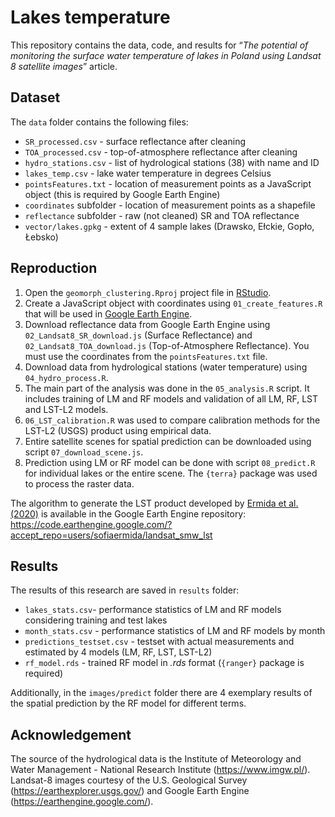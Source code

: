 # Lakes temperature
This repository contains the data, code, and results for “*The potential of monitoring the surface water temperature of lakes in Poland using Landsat 8 satellite images*” article.

## Dataset
The `data` folder contains the following files:
- `SR_processed.csv` - surface reflectance after cleaning
- `TOA_processed.csv` - top-of-atmosphere reflectance after cleaning
- `hydro_stations.csv` - list of hydrological stations (38) with name and ID
- `lakes_temp.csv` - lake water temperature in degrees Celsius
- `pointsFeatures.txt` - location of measurement points as a JavaScript object (this is required by Google Earth Engine)
- `coordinates` subfolder - location of measurement points as a shapefile
- `reflectance` subfolder - raw (not cleaned) SR and TOA reflectance
- `vector/lakes.gpkg` - extent of 4 sample lakes (Drawsko, Ełckie, Gopło, Łebsko)

## Reproduction
1. Open the `geomorph_clustering.Rproj` project file in [RStudio](https://rstudio.com/).
2. Create a JavaScript object with coordinates using `01_create_features.R` that will be used in [Google Earth Engine](https://earthengine.google.com/).
3. Download reflectance data from Google Earth Engine using `02_Landsat8_SR_download.js` (Surface Reflectance) and `02_Landsat8_TOA_download.js` (Top-of-Atmosphere Reflectance).
You must use the coordinates from the `pointsFeatures.txt` file.
4. Download data from hydrological stations (water temperature) using `04_hydro_process.R`.
5. The main part of the analysis was done in the `05_analysis.R` script.
It includes training of LM and RF models and validation of all LM, RF, LST and LST-L2 models.
6. `06_LST_calibration.R` was used to compare calibration methods for the LST-L2 (USGS) product using empirical data.
7. Entire satellite scenes for spatial prediction can be downloaded using script `07_download_scene.js`.
8. Prediction using LM or RF model can be done with script `08_predict.R` for individual lakes or the entire scene.
The `{terra}` package was used to process the raster data.

The algorithm to generate the LST product developed by [Ermida et al. (2020)](https://www.mdpi.com/2072-4292/12/9/1471/htm) is available in the Google Earth Engine repository: https://code.earthengine.google.com/?accept_repo=users/sofiaermida/landsat_smw_lst

## Results
The results of this research are saved in `results` folder:
- `lakes_stats.csv`- performance statistics of LM and RF models considering training and test lakes
- `month_stats.csv` - performance statistics of LM and RF models by month
- `predictions_testset.csv` - testset with actual measurements and estimated by 4 models (LM, RF, LST, LST-L2)
- `rf_model.rds` - trained RF model in *.rds* format (`{ranger}` package is required)

Additionally, in the `images/predict` folder there are 4 exemplary results of the spatial prediction by the RF model for different terms.

## Acknowledgement
The source of the hydrological data is the Institute of Meteorology and Water Management - National Research Institute (https://www.imgw.pl/).
Landsat-8 images courtesy of the U.S. Geological Survey (https://earthexplorer.usgs.gov/) and Google Earth Engine (https://earthengine.google.com/).
